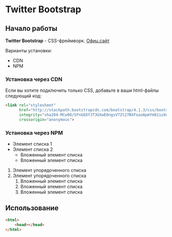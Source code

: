 # Twitter Bootstrap

## Начало работы
**Twitter Bootstrap** - CSS-фреймворк. [Офиц.сайт](http://getbootstrap.com)

Варианты установки:
* CDN
* NPM

### Установка через CDN
Если вы хотите подключить только CSS, добавьте в ваши html-файлы следующий код:
```html
<link rel="stylesheet"
      href="http://stackpath.bootstrapcdn.com/bootstrap/4.1.3/css/bootstrap.min.css"
      integrity="sha284-MCw98/SFnGE8fJT3GXwEOngsV7Zt27NXFoaoApmYm81iuXoPkF0JwJ8ERdknLPMO"
      crossorigin="anonymous">
```

### Установка через NPM

* Элемент списка 1
* Элемент списка 2
    * Вложенный элемент списка
    * Вложенный элемент списка
1. Элемент упорядоченного списка
1. Элемент упорядоченного списка
    1. Вложенный элемент списка
    1. Вложенный элемент списка
    1. Вложенный элемент списка

## Использование
```html
<html>
    <head></head>
</html>
```

